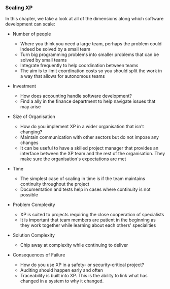 ### Scaling XP

In this chapter, we take a look at all of the dimensions along which software development can scale:

* Number of people
  * Where you think you need a large team, perhaps the problem could indeed be solved by a small team
  * Turn big programming problems into smaller problems that can be solved by small teams
  * Integrate frequently to help coordination between teams
  * The aim is to limit coordination costs so you should split the work in a way that allows for autonomous teams

* Investment
  * How does accounting handle software development?
  * Find a ally in the finance department to help navigate issues that may arise

* Size of Organisation
  * How do you implement XP in a wider organisation that isn't changing?
  * Maintain communication with other sectors but do not impose any changes
  * It can be useful to have a skilled project manager that provides an interface between the XP team and the rest of the organisation. They make sure the organisation's expectations are met

* Time
  * The simplest case of scaling in time is if the team maintains continuity throughout the project
  * Documentation and tests help in cases where continuity is not possible

* Problem Complexity
  * XP is suited to projects requiring the close cooperation of specialists
  * It is important that team members are patient in the beginning as they work together while learning about each others' specialities

* Solution Complexity
  * Chip away at complexity while continuing to deliver

* Consequences of Failure
  * How do you use XP in a safety- or security-critical project?
  * Auditing should happen early and often
  * Traceability is built into XP. This is the ability to link what has changed in a system to why it changed.
